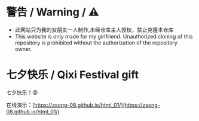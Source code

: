 # 警告 / Warning / ⚠

* 此网站只为我的女朋友一人制作,未经仓库主人授权，禁止克隆本仓库
* This website is only made for my girlfriend. Unauthorized cloning of this repository is prohibited without the authorization of the repository owner.

# 七夕快乐 / Qixi Festival gift

七夕快乐！😝

在线演示：[https://zsong-08.github.io/html_01/](https://zsong-08.github.io/html_01/)
